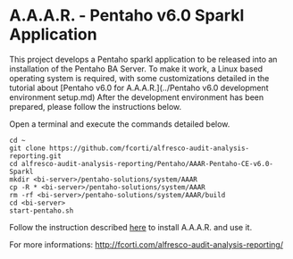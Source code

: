 A.A.A.R. - Pentaho v6.0 Sparkl Application
===

This project develops a Pentaho sparkl application to be released into an installation of the Pentaho BA Server.
To make it work, a Linux based operating system is required, with some customizations detailed in the tutorial about [Pentaho v6.0 for A.A.A.R.](../Pentaho v6.0 development environment setup.md)
After the development environment has been prepared, please follow the instructions below.

Open a terminal and execute the commands detailed below.

    cd ~
    git clone https://github.com/fcorti/alfresco-audit-analysis-reporting.git
    cd alfresco-audit-analysis-reporting/Pentaho/AAAR-Pentaho-CE-v6.0-Sparkl
    mkdir <bi-server>/pentaho-solutions/system/AAAR
    cp -R * <bi-server>/pentaho-solutions/system/AAAR
    rm -rf <bi-server>/pentaho-solutions/system/AAAR/build
    cd <bi-server>
    start-pentaho.sh

Follow the instruction described [here](http://fcorti.com/alfresco-audit-analysis-reporting/aaar-how-to-install/aaar-install/) to install A.A.A.R. and use it.

For more informations:
http://fcorti.com/alfresco-audit-analysis-reporting/
